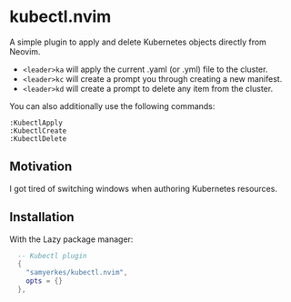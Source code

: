 # kubectl.nvim

A simple plugin to apply and delete Kubernetes objects directly from Neovim.

* `<leader>ka` will apply the current .yaml (or .yml) file to the cluster.
* `<leader>kc` will create a prompt you through creating a new manifest.
* `<leader>kd` will create a prompt to delete any item from the cluster.

You can also additionally use the following commands:

```vim
:KubectlApply
:KubectlCreate
:KubectlDelete
```

## Motivation

I got tired of switching windows when authoring Kubernetes resources.

## Installation

With the Lazy package manager:

```lua
  -- Kubectl plugin
  {
    "samyerkes/kubectl.nvim",
    opts = {}
  },
```
